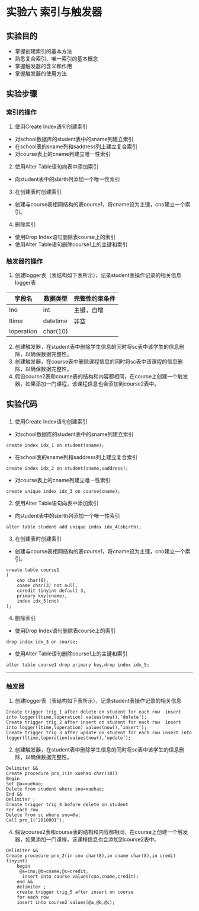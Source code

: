 # 实验六 索引与触发器
## 实验目的
- 掌握创建索引的基本方法
- 熟悉复合索引、唯一索引的基本概念
- 掌握触发器的含义和作用
- 掌握触发器的使用方法

## 实验步骤
### 索引的操作
1. 使用Create Index语句创建索引  
- 对school数据库的student表中的sname列建立索引  
- 在school表的sname列和saddress列上建立复合索引  
- 对course表上的cname列建立唯一性索引

2. 使用Alter Table语句向表中添加索引
- 向student表中的sbirth列添加一个唯一性索引  

3. 在创建表时创建索引
- 创建与course表相同结构的表course1，将cname设为主键，cno建立一个索引。  

4. 删除索引
- 使用Drop Index语句删除表course上的索引  
- 使用Alter Table语句删除course1上的主键和索引

### 触发器的操作
1. 创建logger表（表结构如下表所示），记录student表操作记录的相关信息  
logger表

|字段名|数据类型|完整性约束条件|
|--|--|--|
|lno| int| 主键，自增|
|ltime|datetime |非空|
|loperation|char(10)||

2. 创建触发器，在student表中删除学生信息的同时将sc表中该学生的信息删除，以确保数据完整性。
3. 创建触发器，在course表中删除课程信息的同时将sc表中该课程的信息删除，以确保数据完整性。
4. 假设course2表和course表的结构和内容都相同，在course上创建一个触发器，如果添加一门课程，该课程信息也会添加到course2表中。

## 实验代码
### 
1. 使用Create Index语句创建索引  
- 对school数据库的student表中的sname列建立索引  
```
create index idx_1 on student(sname);
```
- 在school表的sname列和saddress列上建立复合索引
```
create index idx_2 on student(sname,saddress);
```
- 对course表上的cname列建立唯一性索引
```
create unique index idx_3 on course(cname);
```

2. 使用Alter Table语句向表中添加索引
- 向student表中的sbirth列添加一个唯一性索引 
```
alter table student add unique index idx_4(sbirth);
```

3. 在创建表时创建索引
- 创建与course表相同结构的表course1，将cname设为主键，cno建立一个索引。  
```
create table course1
(
    cno char(6),
    cname char(3) not null,
    ccredit tinyint default 3,
    primary key(cname),
    index idx_5(cno)
);
```

4. 删除索引
- 使用Drop Index语句删除表course上的索引  
```
drop index idx_3 on course;
```
- 使用Alter Table语句删除course1上的主键和索引
```
alter table course1 drop primary key,drop index idx_5;
```

***
### 触发器
1. 创建logger表（表结构如下表所示），记录student表操作记录的相关信息  
```
Create trigger trig_1 after delete on student for each row  insert into logger(ltime,loperation) values(now(),’delete’);
Create trigger trig_2 after insert on student for each row  insert into logger(ltime,loperation) values(now(),’insert’);
Create trigger trig_3 after update on student for each row insert into logger(ltime,loperation)values(now(),’update’);
```
2. 创建触发器，在student表中删除学生信息的同时将sc表中该学生的信息删除，以确保数据完整性。
```
Delimiter &&
Create procedure pro_1(in xuehao char(10))
Begin
Set @a=xuehao;
Delete from student where sno=xuehao;
End &&
Delimiter ;
Create trigger trig_4 before delete on student
For each row
Delete from sc where sno=@a;
Call pro_1(‘2018001’);
```
4. 假设course2表和course表的结构和内容都相同，在course上创建一个触发器，如果添加一门课程，该课程信息也会添加到course2表中。
```
Delimiter &&
Create procedure pro_2(in cno char(8),in cname char(8),in credit tinyint)
    begin
     @a=cno;@b=cname;@c=credit;
      insert into course values(cno,cname,credit);
    end &&
    delimiter ;
    create trigger trig_5 after insert on course
    for each row
    insert into course2 values(@a,@b,@c);
```